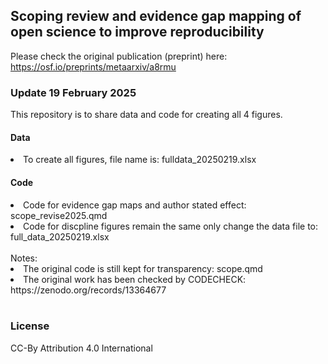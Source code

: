 ## Scoping review and evidence gap mapping of open science to improve reproducibility

Please check the original publication (preprint) here: https://osf.io/preprints/metaarxiv/a8rmu

<h3>Update 19 February 2025 </h3>
This repository is to share data and code for creating all 4 figures.
<h4>Data</h4>
<li>To create all figures, file name is: fulldata_20250219.xlsx </li>

<h4>Code</h4>
<li>Code for evidence gap maps and author stated effect: scope_revise2025.qmd </li>
<li>Code for discpline figures remain the same only change the data file to: full_data_20250219.xlsx</li>

<br>
Notes:
<li>The original code is still kept for transparency: scope.qmd</li>
<li>The original work has been checked by CODECHECK: https://zenodo.org/records/13364677</li>
</br>

<h3> License</h3>
CC-By Attribution 4.0 International
